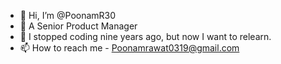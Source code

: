 - 👋 Hi, I’m @PoonamR30
- 👀 A Senior Product Manager
- 🌱 I stopped coding nine years ago, but now I want to relearn.
- 📫 How to reach me - Poonamrawat0319@gmail.com

<!---
PoonamR30/PoonamR30 is a ✨ special ✨ repository because its `README.md` (this file) appears on your GitHub profile.
You can click the Preview link to take a look at your changes.
--->

